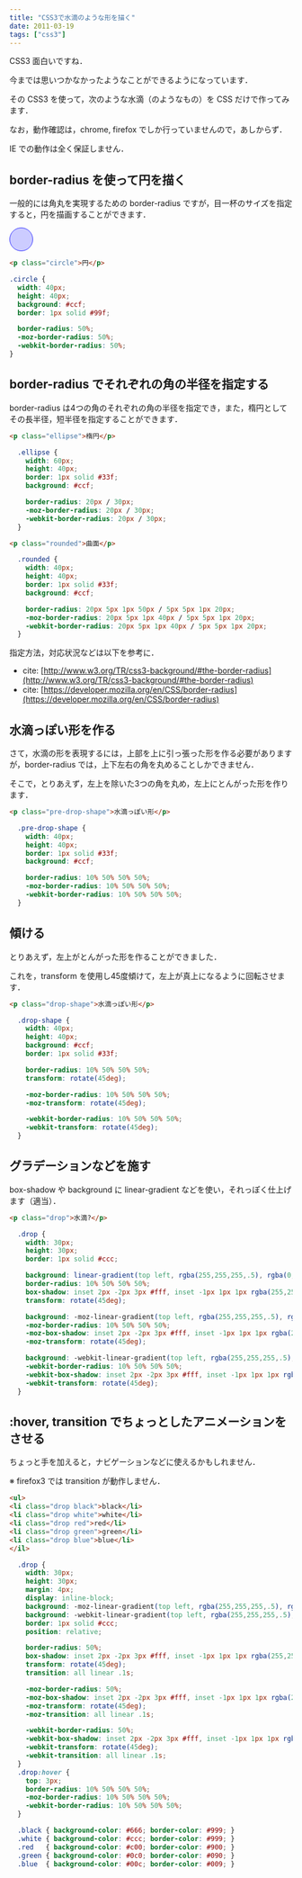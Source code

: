 ```yaml
---
title: "CSS3で水滴のような形を描く"
date: 2011-03-19
tags: ["css3"]
---
```



CSS3 面白いですね．

今までは思いつかなかったようなことができるようになっています．

その CSS3 を使って，次のような水滴（のようなもの）を CSS だけで作ってみます．

<script type="text/javascript" src="http://jsdo.it/blogparts/cSGk/js"></script>

なお，動作確認は，chrome, firefox でしか行っていませんので，あしからず．

IE での動作は全く保証しません．

<!-- more -->


## border-radius を使って円を描く

一般的には角丸を実現するための border-radius ですが，目一杯のサイズを指定すると，円を描画することができます．

<strong class="circle"></strong>

``` html
<p class="circle">円</p>
```

``` css
.circle {
  width: 40px;
  height: 40px;
  background: #ccf;
  border: 1px solid #99f;

  border-radius: 50%;
  -moz-border-radius: 50%;
  -webkit-border-radius: 50%;
}
```


## border-radius でそれぞれの角の半径を指定する

border-radius は4つの角のそれぞれの角の半径を指定でき，また，楕円としてその長半径，短半径を指定することができます．

<strong class="ellipse"></strong>

``` html
<p class="ellipse">楕円</p>
```

``` css
  .ellipse {
    width: 60px;
    height: 40px;
    border: 1px solid #33f;
    background: #ccf;

    border-radius: 20px / 30px;
    -moz-border-radius: 20px / 30px;
    -webkit-border-radius: 20px / 30px;
  }
```


<strong class="rounded"></strong>

``` html
<p class="rounded">曲面</p>
```

``` css
  .rounded {
    width: 40px;
    height: 40px;
    border: 1px solid #33f;
    background: #ccf;

    border-radius: 20px 5px 1px 50px / 5px 5px 1px 20px;
    -moz-border-radius: 20px 5px 1px 40px / 5px 5px 1px 20px;
    -webkit-border-radius: 20px 5px 1px 40px / 5px 5px 1px 20px;
  }
```


指定方法，対応状況などは以下を参考に．

* cite: [http://www.w3.org/TR/css3-background/#the-border-radius](http://www.w3.org/TR/css3-background/#the-border-radius)
* cite: [https://developer.mozilla.org/en/CSS/border-radius](https://developer.mozilla.org/en/CSS/border-radius)


## 水滴っぽい形を作る

さて，水滴の形を表現するには，上部を上に引っ張った形を作る必要がありますが，border-radius では，上下左右の角を丸めることしかできません．

そこで，とりあえず，左上を除いた3つの角を丸め，左上にとんがった形を作ります．

<strong class="pre-drop-shape"></strong>

``` html
<p class="pre-drop-shape">水滴っぽい形</p>
```
``` css
  .pre-drop-shape {
    width: 40px;
    height: 40px;
    border: 1px solid #33f;
    background: #ccf;

    border-radius: 10% 50% 50% 50%;
    -moz-border-radius: 10% 50% 50% 50%;
    -webkit-border-radius: 10% 50% 50% 50%;
  }
```

## 傾ける

とりあえず，左上がとんがった形を作ることができました．

これを，transform を使用し45度傾けて，左上が真上になるように回転させます．

<strong class="drop-shape"></strong>

``` html
<p class="drop-shape">水滴っぽい形</p>
```
``` css
  .drop-shape {
    width: 40px;
    height: 40px;
    background: #ccf;
    border: 1px solid #33f;

    border-radius: 10% 50% 50% 50%;
    transform: rotate(45deg);

    -moz-border-radius: 10% 50% 50% 50%;
    -moz-transform: rotate(45deg);

    -webkit-border-radius: 10% 50% 50% 50%;
    -webkit-transform: rotate(45deg);
  }
```


## グラデーションなどを施す

box-shadow や background に linear-gradient などを使い，それっぽく仕上げます（適当）．

<strong class="drop"></strong>

``` html
<p class="drop">水滴?</p>
```
``` css
  .drop {
    width: 30px;
    height: 30px;
    border: 1px solid #ccc;

    background: linear-gradient(top left, rgba(255,255,255,.5), rgba(0,0,0, .75) 100%), #39f;
    border-radius: 10% 50% 50% 50%;
    box-shadow: inset 2px -2px 3px #fff, inset -1px 1px 1px rgba(255,255,255, .2);
    transform: rotate(45deg);

    background: -moz-linear-gradient(top left, rgba(255,255,255,.5), rgba(0,0,0, .75) 100%), #39f;
    -moz-border-radius: 10% 50% 50% 50%;
    -moz-box-shadow: inset 2px -2px 3px #fff, inset -1px 1px 1px rgba(255,255,255, .2);
    -moz-transform: rotate(45deg);

    background: -webkit-linear-gradient(top left, rgba(255,255,255,.5), rgba(0,0,0, .75) 100%), #39f;
    -webkit-border-radius: 10% 50% 50% 50%;
    -webkit-box-shadow: inset 2px -2px 3px #fff, inset -1px 1px 1px rgba(255,255,255, .2);
    -webkit-transform: rotate(45deg);
  }
```

## :hover, transition でちょっとしたアニメーションをさせる

ちょっと手を加えると，ナビゲーションなどに使えるかもしれません．

※ firefox3 では transition が動作しません．

<strong class="list-drop black"></strong><strong class="list-drop white"></strong><strong class="list-drop red"></strong><strong class="list-drop green"></strong><strong class="list-drop blue"></strong>

``` html
<ul>
<li class="drop black">black</li>
<li class="drop white">white</li>
<li class="drop red">red</li>
<li class="drop green">green</li>
<li class="drop blue">blue</li>
</il>
```
``` css
  .drop {
    width: 30px;
    height: 30px;
    margin: 4px;
    display: inline-block;
    background: -moz-linear-gradient(top left, rgba(255,255,255,.5), rgba(0,0,0, .75) 100%), #39f;
    background: -webkit-linear-gradient(top left, rgba(255,255,255,.5), rgba(0,0,0, .75) 100%), #39f;
    border: 1px solid #ccc;
    position: relative;

    border-radius: 50%;
    box-shadow: inset 2px -2px 3px #fff, inset -1px 1px 1px rgba(255,255,255, .2), 2px 0 2px rgba(0,0,0,.3);
    transform: rotate(45deg);
    transition: all linear .1s;

    -moz-border-radius: 50%;
    -moz-box-shadow: inset 2px -2px 3px #fff, inset -1px 1px 1px rgba(255,255,255, .2), 2px 0 2px rgba(0,0,0,.3);
    -moz-transform: rotate(45deg);
    -moz-transition: all linear .1s;

    -webkit-border-radius: 50%;
    -webkit-box-shadow: inset 2px -2px 3px #fff, inset -1px 1px 1px rgba(255,255,255, .2), 2px 0 2px rgba(0,0,0,.3);
    -webkit-transform: rotate(45deg);
    -webkit-transition: all linear .1s;
  }
  .drop:hover {
    top: 3px;
    border-radius: 10% 50% 50% 50%;
    -moz-border-radius: 10% 50% 50% 50%;
    -webkit-border-radius: 10% 50% 50% 50%;
  }

  .black { background-color: #666; border-color: #999; }
  .white { background-color: #ccc; border-color: #999; }
  .red   { background-color: #c00; border-color: #900; }
  .green { background-color: #0c0; border-color: #090; }
  .blue  { background-color: #00c; border-color: #009; }
```

<p><style>
  strong.circle {
    width: 40px;
    height: 40px;
    border: 1px solid #33f;
    border-radius: 50%;
    -moz-border-radius: 50%;
    display: block;
    background: #ccf;
  }

  strong.rounded {
    width: 40px;
    height: 40px;
    border: 1px solid #33f;
    border-radius: 20px 5px 1px 40px / 5px 5px 1px 20px;
    -moz-border-radius: 20px 5px 1px 40px / 5px 5px 1px 20px;
    display: block;
    background: #ccf;
  }

  strong.ellipse {
    width: 60px;
    height: 40px;
    border: 1px solid #33f;
    border-radius: 30px/20px;
    -moz-border-radius: 30px/20px;
    display: block;
    background: #ccf;
  }

  strong.pre-drop-shape {
    width: 30px;
    height: 30px;
    border: 1px solid #33f;
    border-radius: 10% 50% 50% 50%;
    -moz-border-radius: 10% 50% 50% 50%;
    display: block;
    background: #ccf;
  }

  strong.drop-shape {
    width: 30px;
    height: 30px;
    border: 1px solid #33f;
    border-radius: 10% 50% 50% 50%;
    -moz-border-radius: 10% 50% 50% 50%;
    transform: rotate(45deg);
    -moz-transform: rotate(45deg);
    -webkit-transform: rotate(45deg);
    display: block;
    background: #ccf;
  }

  strong.drop {
    width: 30px;
    height: 30px;
    margin: 4px;
    display: inline-block;
    background: -moz-linear-gradient(top left, rgba(255,255,255,.5), rgba(0,0,0, .75) 100%), #39f;
    background: -webkit-linear-gradient(top left, rgba(255,255,255,.5), rgba(0,0,0, .75) 100%), #39f;
    border: 1px solid #ccc;

    border-radius: 10% 50% 50% 50%;
    box-shadow: inset 2px -2px 3px #fff, inset -1px 1px 1px rgba(255,255,255, .2);
    transform: rotate(45deg);

    -moz-border-radius: 10% 50% 50% 50%;
    -moz-box-shadow: inset 2px -2px 3px #fff, inset -1px 1px 1px rgba(255,255,255, .2);
    -moz-transform: rotate(45deg);

    -webkit-border-radius: 10% 50% 50% 50%;
    -webkit-box-shadow: inset 2px -2px 3px #fff, inset -1px 1px 1px rgba(255,255,255, .2);
    -webkit-transform: rotate(45deg);
  }

  strong.list-drop {
    width: 30px;
    height: 30px;
    margin: 4px;
    display: inline-block;
    background: -moz-linear-gradient(top left, rgba(255,255,255,.5), rgba(0,0,0, .75) 100%), #39f;
    background: -webkit-linear-gradient(top left, rgba(255,255,255,.5), rgba(0,0,0, .75) 100%), #39f;
    border: 1px solid #ccc;
    position: relative;

    border-radius: 50%;
    box-shadow: inset 2px -2px 3px #fff, inset -1px 1px 1px rgba(255,255,255, .2), 2px 0 2px rgba(0,0,0,.3);
    transform: rotate(45deg);
    transition: all linear .1s;

    -moz-border-radius: 50%;
    -moz-box-shadow: inset 2px -2px 3px #fff, inset -1px 1px 1px rgba(255,255,255, .2), 2px 0 2px rgba(0,0,0,.3);
    -moz-transform: rotate(45deg);
    -moz-transition: all linear .1s;

    -webkit-border-radius: 50%;
    -webkit-box-shadow: inset 2px -2px 3px #fff, inset -1px 1px 1px rgba(255,255,255, .2), 2px 0 2px rgba(0,0,0,.3);
    -webkit-transform: rotate(45deg);
    -webkit-transition: all linear .1s;
  }
  strong.list-drop:hover {
    top: 3px;

    border-radius: 10% 50% 50% 50%;
    -moz-border-radius: 10% 50% 50% 50%;
    -webkit-border-radius: 10% 50% 50% 50%;
  }

  strong.black { background-color: #666; border-color: #999; }
  strong.white { background-color: #ccc; border-color: #999; }
  strong.red   { background-color: #c00; border-color: #900; }
  strong.green { background-color: #0c0; border-color: #090; }
  strong.blue  { background-color: #00c; border-color: #009; }
</style></p>
